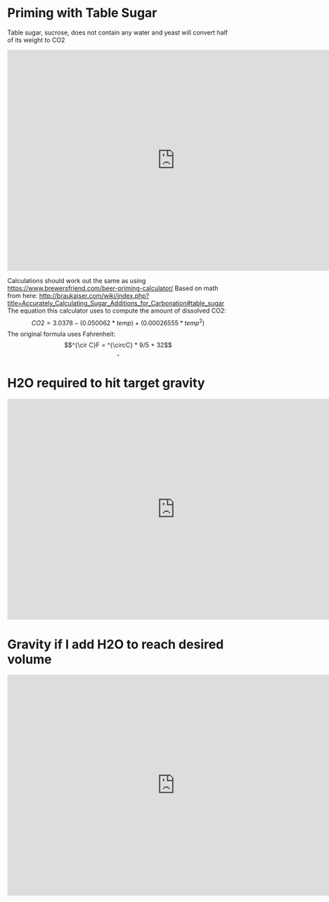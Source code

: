 <!-- TITLE: Calculators -->

# Priming with Table Sugar
Table sugar, sucrose, does not contain any water and yeast will convert half of its weight to CO2

<iframe src="https://jscalc.io/embed/O0zjWMjlAFDwFjxX" width="760" height="500" frameborder="0" marginheight="0" marginwidth="0" style="border: 1px solid rgba(0,0,0,0.12)"></iframe>

Calculations should work out the same as using https://www.brewersfriend.com/beer-priming-calculator/
Based on math from here: http://braukaiser.com/wiki/index.php?title=Accurately_Calculating_Sugar_Additions_for_Carbonation#table_sugar
The equation this calculator uses to compute the amount of dissolved CO2: $$CO2 = 3.0378 - (0.050062 * temp) + (0.00026555 * temp^2)$$
The original formula uses Fahrenheit:  $$^{\cir C}F = ^{\circC} * 9/5 + 32$$
$$^{\circ}$$
# H2O required to hit target gravity
<iframe src="https://jscalc.io/embed/BBpyVIJ8PpjVuN6b" width="760" height="500" frameborder="0" marginheight="0" marginwidth="0" style="border: 1px solid rgba(0,0,0,0.12)"></iframe>

# Gravity if I add H2O to reach desired volume
<iframe src="https://jscalc.io/embed/6oIBAxKRCrw1CfG3" width="760" height="500" frameborder="0" marginheight="0" marginwidth="0" style="border: 1px solid rgba(0,0,0,0.12)"></iframe>